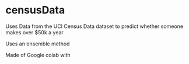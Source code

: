 # censusData

Uses Data from the UCI Census Data dataset to predict whether someone makes over $50k a year

Uses an ensemble method

Made of Google colab with

